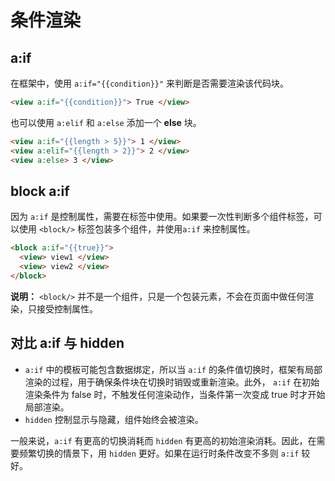 # 条件渲染

## a:if

在框架中，使用 `a:if="{{condition}}"` 来判断是否需要渲染该代码块。

```html
<view a:if="{{condition}}"> True </view>
```

也可以使用 `a:elif` 和 `a:else` 添加一个 **else** 块。

```html
<view a:if="{{length > 5}}"> 1 </view>
<view a:elif="{{length > 2}}"> 2 </view>
<view a:else> 3 </view>
```

## block a:if

因为 `a:if` 是控制属性，需要在标签中使用。如果要一次性判断多个组件标签，可以使用 `<block/>` 标签包装多个组件，并使用`a:if` 来控制属性。

```html
<block a:if="{{true}}">
  <view> view1 </view>
  <view> view2 </view>
</block>
```

**说明：** `<block/>` 并不是一个组件，只是一个包装元素，不会在页面中做任何渲染，只接受控制属性。

## 对比 a:if 与 hidden

- `a:if` 中的模板可能包含数据绑定，所以当 `a:if` 的条件值切换时，框架有局部渲染的过程，用于确保条件块在切换时销毁或重新渲染。此外， `a:if` 在初始渲染条件为 false 时，不触发任何渲染动作，当条件第一次变成 true 时才开始局部渲染。
- `hidden` 控制显示与隐藏，组件始终会被渲染。

一般来说，`a:if` 有更高的切换消耗而 `hidden` 有更高的初始渲染消耗。因此，在需要频繁切换的情景下，用 `hidden` 更好。如果在运行时条件改变不多则 `a:if` 较好。
